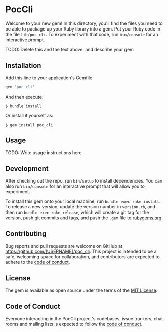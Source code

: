 # PocCli

Welcome to your new gem! In this directory, you'll find the files you need to be able to package up your Ruby library into a gem. Put your Ruby code in the file `lib/poc_cli`. To experiment with that code, run `bin/console` for an interactive prompt.

TODO: Delete this and the text above, and describe your gem

## Installation

Add this line to your application's Gemfile:

```ruby
gem 'poc_cli'
```

And then execute:

    $ bundle install

Or install it yourself as:

    $ gem install poc_cli

## Usage

TODO: Write usage instructions here

## Development

After checking out the repo, run `bin/setup` to install dependencies. You can also run `bin/console` for an interactive prompt that will allow you to experiment.

To install this gem onto your local machine, run `bundle exec rake install`. To release a new version, update the version number in `version.rb`, and then run `bundle exec rake release`, which will create a git tag for the version, push git commits and tags, and push the `.gem` file to [rubygems.org](https://rubygems.org).

## Contributing

Bug reports and pull requests are welcome on GitHub at https://github.com/[USERNAME]/poc_cli. This project is intended to be a safe, welcoming space for collaboration, and contributors are expected to adhere to the [code of conduct](https://github.com/[USERNAME]/poc_cli/blob/master/CODE_OF_CONDUCT.md).


## License

The gem is available as open source under the terms of the [MIT License](https://opensource.org/licenses/MIT).

## Code of Conduct

Everyone interacting in the PocCli project's codebases, issue trackers, chat rooms and mailing lists is expected to follow the [code of conduct](https://github.com/[USERNAME]/poc_cli/blob/master/CODE_OF_CONDUCT.md).
